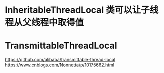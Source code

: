# InheritableThreadLocal 类可以让子线程从父线程中取得值
# TransmittableThreadLocal 
https://github.com/alibaba/transmittable-thread-local
https://www.cnblogs.com/Nonnetta/p/10175662.html
